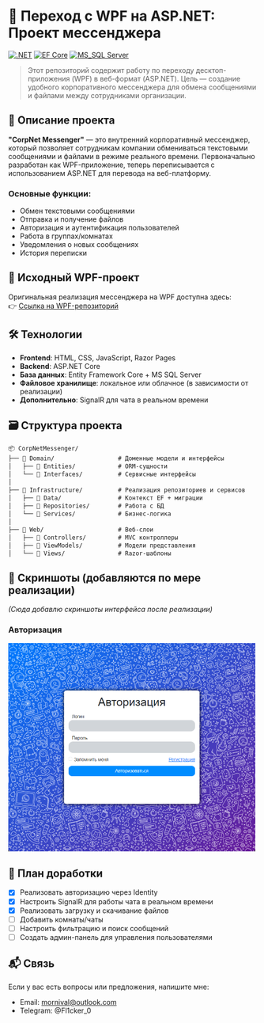 # 🚀 Переход с WPF на ASP.NET: Проект мессенджера

[![.NET](https://img.shields.io/badge/.NET_9.0-purple?logo=.net)](https://dotnet.microsoft.com/en-us/download/dotnet/9.0)
[![EF Core](https://img.shields.io/badge/EF_Core-9.0-green)](https://learn.microsoft.com/ru-ru/ef/core/get-started/overview/install)
[![MS_SQL Server](https://img.shields.io/badge/MS_SQL_Server-2019+-orange)](https://www.microsoft.com/en-us/sql-server/sql-server-downloads)

> Этот репозиторий содержит работу по переходу десктоп-приложения (WPF) в веб-формат (ASP.NET). Цель — создание удобного корпоративного мессенджера для обмена сообщениями и файлами между сотрудниками организации.

## 📝 Описание проекта

**"CorpNet Messenger"** — это внутренний корпоративный мессенджер, который позволяет сотрудникам компании обмениваться текстовыми сообщениями и файлами в режиме реального времени. Первоначально разработан как WPF-приложение, теперь переписывается с использованием ASP.NET для перевода на веб-платформу.

### Основные функции:

- Обмен текстовыми сообщениями
- Отправка и получение файлов
- Авторизация и аутентификация пользователей
- Работа в группах/комнатах
- Уведомления о новых сообщениях
- История переписки

## 🔗 Исходный WPF-проект

Оригинальная реализация мессенджера на WPF доступна здесь:  
👉 [Ссылка на WPF-репозиторий](https://github.com/Fl1ckerxD/Messenger)

## 🛠️ Технологии

- **Frontend**: HTML, CSS, JavaScript, Razor Pages
- **Backend**: ASP.NET Core
- **База данных**: Entity Framework Core + MS SQL Server
- **Файловое хранилище**: локальное или облачное (в зависимости от реализации)
- **Дополнительно**: SignalR для чата в реальном времени

## 🗃️ Структура проекта

```
📦 CorpNetMessenger/
├── 📂 Domain/                  # Доменные модели и интерфейсы
│   ├── 📂 Entities/            # ORM-сущности
│   └── 📂 Interfaces/          # Сервисные интерфейсы
│
├── 📂 Infrastructure/          # Реализация репозиториев и сервисов
│   ├── 📂 Data/                # Контекст EF + миграции
│   ├── 📂 Repositories/        # Работа с БД
│   └── 📂 Services/            # Бизнес-логика
│
├── 📂 Web/                     # Веб-слои
│   ├── 📂 Controllers/         # MVC контроллеры
│   ├── 📂 ViewModels/          # Модели представления
│   └── 📂 Views/               # Razor-шаблоны
```

## 📸 Скриншоты (добавляются по мере реализации)

*(Сюда добавлю скриншоты интерфейса после реализации)*
### Авторизация
<img src="assets/screenshots/Login.png" width="500">

## 📅 План доработки

- [x] Реализовать авторизацию через Identity  
- [x] Настроить SignalR для работы чата в реальном времени  
- [x] Реализовать загрузку и скачивание файлов  
- [ ] Добавить комнаты/чаты  
- [ ] Настроить фильтрацию и поиск сообщений  
- [ ] Создать админ-панель для управления пользователями  

## 📬 Связь

Если у вас есть вопросы или предложения, напишите мне:

- Email: mornival@outlook.com
- Telegram: @Fl1cker_0
